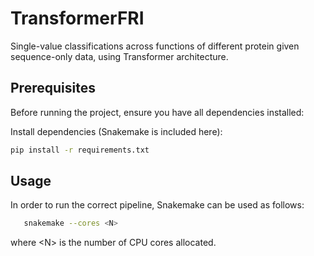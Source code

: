 # TransformerFRI
 Single-value classifications across functions of different protein given sequence-only data, using Transformer architecture.

 ## Prerequisites

Before running the project, ensure you have all dependencies installed:

Install dependencies (Snakemake is included here):
```bash
pip install -r requirements.txt
```


 ## Usage

In order to run the correct pipeline, Snakemake can be used as follows:
```bash
   snakemake --cores <N>
``` 
where \<N\> is the number of CPU cores allocated.